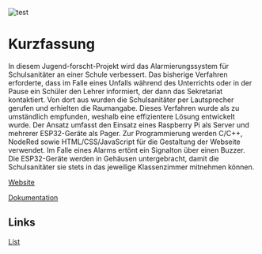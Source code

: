 ![test](https://www.jugend-forscht-bw.de/wp-content/themes/jufo/images/logo-nordschwarzwald.png)

# Kurzfassung
In diesem Jugend-forscht-Projekt wird das Alarmierungssystem für Schulsanitäter an einer Schule verbessert. Das bisherige Verfahren erforderte, dass im Falle eines Unfalls während des Unterrichts oder in der Pause ein Schüler den Lehrer informiert, der dann das Sekretariat kontaktiert. Von dort aus wurden die Schulsanitäter per Lautsprecher gerufen und erhielten die Raumangabe. Dieses Verfahren wurde als zu umständlich empfunden, weshalb eine effizientere Lösung entwickelt wurde. Der Ansatz umfasst den Einsatz eines Raspberry Pi als Server und mehrerer ESP32-Geräte als Pager. Zur Programmierung werden C/C++, NodeRed sowie HTML/CSS/JavaScript für die Gestaltung der Webseite verwendet. Im Falle eines Alarms ertönt ein Signalton über einen Buzzer. Die ESP32-Geräte werden in Gehäusen untergebracht, damit die Schulsanitäter sie stets in das jeweilige Klassenzimmer mitnehmen können.

[Website](https://schulsani.github.io)

[Dokumentation](https://schulsani.github.io/docs)
## Links

[List](https://schulsani.github.io/l)
